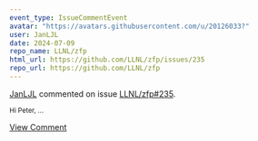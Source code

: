 ```yaml
---
event_type: IssueCommentEvent
avatar: "https://avatars.githubusercontent.com/u/20126033?"
user: JanLJL
date: 2024-07-09
repo_name: LLNL/zfp
html_url: https://github.com/LLNL/zfp/issues/235
repo_url: https://github.com/LLNL/zfp
---
```


<a href='https://github.com/JanLJL' target='_blank'>JanLJL</a> commented on issue <a href='https://github.com/LLNL/zfp/issues/235' target='_blank'>LLNL/zfp#235</a>.

<small>Hi Peter,...</small>

<a href='https://github.com/LLNL/zfp/issues/235' target='_blank'>View Comment</a>